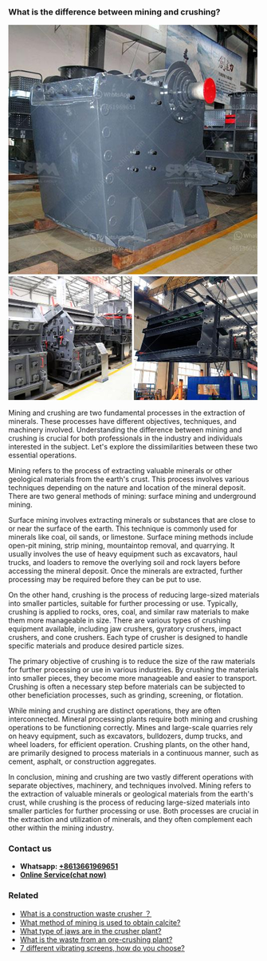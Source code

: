 <h3>What is the difference between mining and crushing?</h3><img src='1701743443.jpg' alt=''><p>Mining and crushing are two fundamental processes in the extraction of minerals. These processes have different objectives, techniques, and machinery involved. Understanding the difference between mining and crushing is crucial for both professionals in the industry and individuals interested in the subject. Let's explore the dissimilarities between these two essential operations.</p><p>Mining refers to the process of extracting valuable minerals or other geological materials from the earth's crust. This process involves various techniques depending on the nature and location of the mineral deposit. There are two general methods of mining: surface mining and underground mining.</p><p>Surface mining involves extracting minerals or substances that are close to or near the surface of the earth. This technique is commonly used for minerals like coal, oil sands, or limestone. Surface mining methods include open-pit mining, strip mining, mountaintop removal, and quarrying. It usually involves the use of heavy equipment such as excavators, haul trucks, and loaders to remove the overlying soil and rock layers before accessing the mineral deposit. Once the minerals are extracted, further processing may be required before they can be put to use.</p><p>On the other hand, crushing is the process of reducing large-sized materials into smaller particles, suitable for further processing or use. Typically, crushing is applied to rocks, ores, coal, and similar raw materials to make them more manageable in size. There are various types of crushing equipment available, including jaw crushers, gyratory crushers, impact crushers, and cone crushers. Each type of crusher is designed to handle specific materials and produce desired particle sizes.</p><p>The primary objective of crushing is to reduce the size of the raw materials for further processing or use in various industries. By crushing the materials into smaller pieces, they become more manageable and easier to transport. Crushing is often a necessary step before materials can be subjected to other beneficiation processes, such as grinding, screening, or flotation.</p><p>While mining and crushing are distinct operations, they are often interconnected. Mineral processing plants require both mining and crushing operations to be functioning correctly. Mines and large-scale quarries rely on heavy equipment, such as excavators, bulldozers, dump trucks, and wheel loaders, for efficient operation. Crushing plants, on the other hand, are primarily designed to process materials in a continuous manner, such as cement, asphalt, or construction aggregates.</p><p>In conclusion, mining and crushing are two vastly different operations with separate objectives, machinery, and techniques involved. Mining refers to the extraction of valuable minerals or geological materials from the earth's crust, while crushing is the process of reducing large-sized materials into smaller particles for further processing or use. Both processes are crucial in the extraction and utilization of minerals, and they often complement each other within the mining industry.</p><h3>Contact us</h3><ul><li><strong>Whatsapp:&nbsp;<a href="https://wa.me/8613661969651">+8613661969651</a></strong></li><li><a href="https://swt.shibang-china.com/?git&amp;zhl&amp;What is the difference between mining and crushing"><strong>Online Service(chat now)</strong></a></li></ul><h3>Related</h3><ul><li><a href='What is a construction waste crusher ？.md'>What is a construction waste crusher ？</a></li><li><a href='What method of mining is used to obtain calcite.md'>What method of mining is used to obtain calcite?</a></li><li><a href='What type of jaws are in the crusher plant.md'>What type of jaws are in the crusher plant?</a></li><li><a href='What is the waste from an orecrushing plant.md'>What is the waste from an ore-crushing plant?</a></li><li><a href='7 different vibrating screens how do you choose.md'>7 different vibrating screens, how do you choose?</a></li></ul>